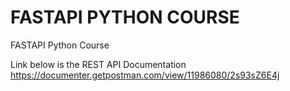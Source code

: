 # FASTAPI PYTHON COURSE
FASTAPI Python Course

Link below is the REST API Documentation
https://documenter.getpostman.com/view/11986080/2s93sZ6E4j

